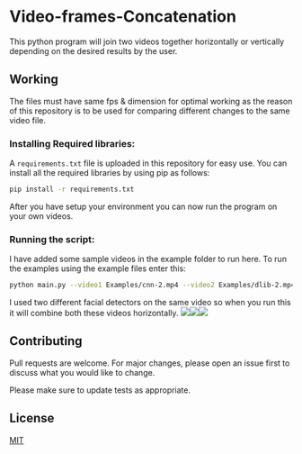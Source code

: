 # Video-frames-Concatenation
This python program will join two videos together horizontally or vertically depending on the desired results by the user.

## Working
The files must have same fps & dimension for optimal working as the reason of this repository is to be used for comparing different changes to the same video file.

### Installing Required libraries:
A ```requirements.txt``` file is uploaded in this repository for easy use. You can install all the required libraries by using pip as follows:
```bash
pip install -r requirements.txt
```
After you have setup your environment you can now run the program on your own videos.

### Running the script:
I have added some sample videos in the example folder to run here. To run the examples using the example files enter this:

```bash
python main.py --video1 Examples/cnn-2.mp4 --video2 Examples/dlib-2.mp4 --axis 1
```
I used two different facial detectors on the same video so when you run this it will combine both these videos horizontally.
![](Results/cnn-2.gif)![](Results/dlib-2.gif)![](Results/cnn-2-dlib-2.gif)

## Contributing
Pull requests are welcome. For major changes, please open an issue first to discuss what you would like to change.

Please make sure to update tests as appropriate.

## License
[MIT](https://choosealicense.com/licenses/mit/)
